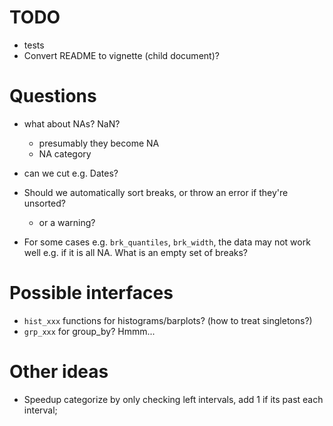 

# TODO

* tests
* Convert README to vignette (child document)?

# Questions

* what about NAs? NaN?
  - presumably they become NA
  - NA category

* can we cut e.g. Dates?

* Should we automatically sort breaks, or throw an error if they're unsorted?
  - or a warning?

* For some cases e.g. `brk_quantiles`, `brk_width`, the data may not work
  well e.g. if it is all NA. What is an empty set of breaks?


# Possible interfaces

- `hist_xxx` functions for histograms/barplots? (how to treat singletons?)
- `grp_xxx` for group_by? Hmmm...

# Other ideas

- Speedup categorize by only checking left intervals, add 1 if its past
  each interval;


